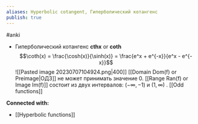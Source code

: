 ```yaml
---
aliases: Hyperbolic cotangent, Гиперболический котангенс
publish: true
---
```

#anki


- Гиперболический котангенс **cthx** or **coth** 
  $$\coth(x) = \frac{\cosh(x)}{\sinh(x)} = \frac{e^x + e^{-x}}{e^x - e^{-x}}$$
  ![[Pasted image 20230707104924.png|400]]
   [[Domain Dom(f) or Preimage|ОДЗ]] не может принимать значение 0. [[Range Ran(f) or Image Im(f)]] состоит из двух интервалов: $(-\infty, -1)$  и  $(1, \infty)$ . [[Odd functions]]





**Connected with:**
- [[Hyperbolic functions]]

